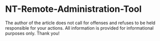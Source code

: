 # NT-Remote-Administration-Tool

The author of the article does not call for offenses and refuses to be held responsible for your actions. All information is provided for informational purposes only. Thank you!
